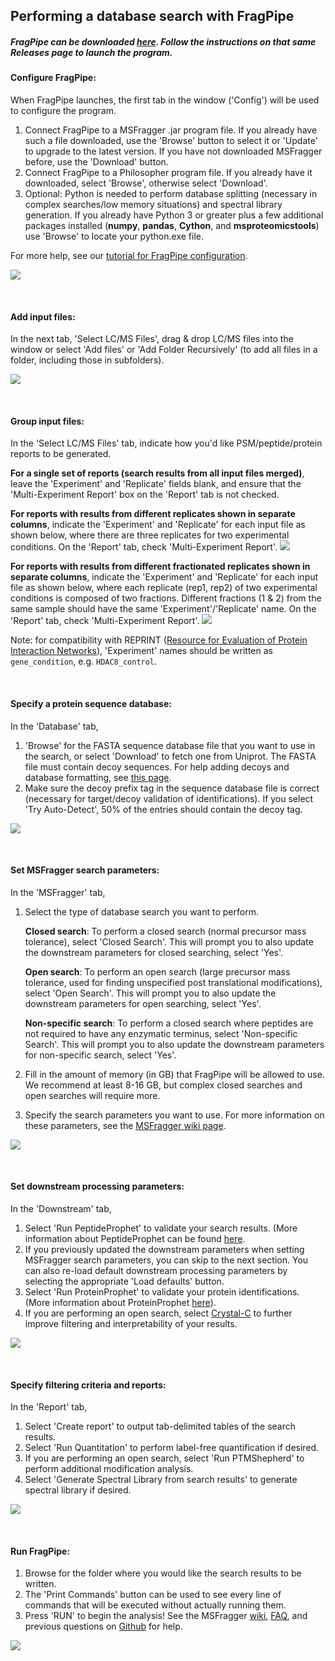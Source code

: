 ## Performing a database search with FragPipe

##### FragPipe can be downloaded [here](https://github.com/Nesvilab/FragPipe/releases). Follow the instructions on that same Releases page to launch the program.

#### Configure FragPipe:
When FragPipe launches, the first tab in the window ('Config') will be used to configure the program.
1. Connect FragPipe to a MSFragger .jar program file. If you already have such a file downloaded, use the 'Browse' button to select it or 'Update' to upgrade to the latest version. If you have not downloaded MSFragger before, use the 'Download' button.
2. Connect FragPipe to a Philosopher program file. If you already have it downloaded, select 'Browse', otherwise select 'Download'.
3. Optional: Python is needed to perform database splitting (necessary in complex searches/low memory situations) and spectral library generation. If you already have Python 3 or greater plus a few additional packages installed (**numpy**, **pandas**, **Cython**, and **msproteomicstools**) use 'Browse' to locate your python.exe file.

For more help, see our [tutorial for FragPipe configuration](https://msfragger.nesvilab.org/tutorial_setup_fragpipe.html).

![](https://raw.githubusercontent.com/Nesvilab/MSFragger/master/images/fragpipe_1.png)
 

 <br>

#### Add input files:
In the next tab, 'Select LC/MS Files', drag & drop LC/MS files into the window or select 'Add files' or 'Add Folder Recursively' (to add all files in a folder, including those in subfolders).

![](https://raw.githubusercontent.com/Nesvilab/MSFragger/master/images/fragpipe_2.png)

<br>
 
#### Group input files:
In the 'Select LC/MS Files' tab, indicate how you'd like PSM/peptide/protein reports to be generated.

**For a single set of reports (search results from all input files merged)**, leave the 'Experiment' and 'Replicate' fields blank, and ensure that the 'Multi-Experiment Report' box on the 'Report' tab is not checked.

**For reports with results from different replicates shown in separate columns**, indicate the 'Experiment' and 'Replicate' for each input file as shown below, where there are three replicates for two experimental conditions. On the 'Report' tab, check 'Multi-Experiment Report'. 
![](https://raw.githubusercontent.com/Nesvilab/MSFragger/master/images/specify_replicates.png)

**For reports with results from different fractionated replicates shown in separate columns**, indicate the 'Experiment' and 'Replicate' for each input file as shown below, where each replicate (rep1, rep2) of two experimental conditions is composed of two fractions. Different fractions (1 & 2) from the same sample should have the same 'Experiment'/'Replicate' name. On the 'Report' tab, check 'Multi-Experiment Report'.
![](https://raw.githubusercontent.com/Nesvilab/MSFragger/master/images/specify_replicates_fractions.png)

Note: for compatibility with REPRINT ([Resource for Evaluation of Protein Interaction Networks](https://reprint-apms.org/)), 'Experiment' names should be written as `gene_condition`, e.g. `HDAC8_control`.

 <br>

 
#### Specify a protein sequence database:
In the 'Database' tab,
1. 'Browse' for the FASTA sequence database file that you want to use in the search, or select 'Download' to fetch one from Uniprot. The FASTA file must contain decoy sequences. For help adding decoys and database formatting, see [this page](https://github.com/Nesvilab/philosopher/wiki/Database).
2. Make sure the decoy prefix tag in the sequence database file is correct (necessary for target/decoy validation of identifications). If you select 'Try Auto-Detect', 50% of the entries should contain the decoy tag.
  
![](https://raw.githubusercontent.com/Nesvilab/MSFragger/master/images/fragpipe_3.png)


 <br>

#### Set MSFragger search parameters:
In the 'MSFragger' tab,
1. Select the type of database search you want to perform.

   **Closed search**: To perform a closed search (normal precursor mass tolerance), select 'Closed Search'. This will prompt you to also update the downstream parameters for closed searching, select 'Yes'.

   **Open search**: To perform an open search (large precursor mass tolerance, used for finding unspecified post translational modifications), select 'Open Search'. This will prompt you to also update the downstream parameters for open searching, select 'Yes'.

   **Non-specific search**: To perform a closed search where peptides are not required to have any enzymatic terminus, select 'Non-specific Search'. This will prompt you to also update the downstream parameters for non-specific search, select 'Yes'.
 2. Fill in the amount of memory (in GB) that FragPipe will be allowed to use. We recommend at least 8-16 GB, but complex closed searches and open searches will require more.
 3. Specify the search parameters you want to use. For more information on these parameters, see the [MSFragger wiki page](https://github.com/Nesvilab/MSFragger/wiki/Setting-the-Parameters).
 
![](https://raw.githubusercontent.com/Nesvilab/MSFragger/master/images/fragpipe_4.png)
 
 
 <br>

#### Set downstream processing parameters:
In the 'Downstream' tab,
1. Select 'Run PeptideProphet' to validate your search results. (More information about PeptideProphet can be found [here](http://peptideprophet.sourceforge.net/).
2. If you previously updated the downstream parameters when setting MSFragger search parameters, you can skip to the next section. You can also re-load default downstream processing parameters by selecting the appropriate 'Load defaults' button.
3. Select 'Run ProteinProphet' to validate your protein identifications. (More information about ProteinProphet [here](http://proteinprophet.sourceforge.net/)).
4. If you are performing an open search, select [Crystal-C](https://www.nesvilab.org/Crystal-C/) to further improve filtering and interpretability of your results.

![](https://raw.githubusercontent.com/Nesvilab/MSFragger/master/images/fragpipe_5.png)


 <br>
 
#### Specify filtering criteria and reports:
In the 'Report' tab,
1. Select 'Create report' to output tab-delimited tables of the search results.
2. Select 'Run Quantitation' to perform label-free quantification if desired.
3. If you are performing an open search, select 'Run PTMShepherd' to perform additional modification analysis.
4. Select 'Generate Spectral Library from search results' to generate spectral library if desired.

![](https://raw.githubusercontent.com/Nesvilab/MSFragger/master/images/fragpipe_6.png)


 <br>
 
#### Run FragPipe:
1. Browse for the folder where you would like the search results to be written.
2. The 'Print Commands' button can be used to see every line of commands that will be executed without actually running them.
3. Press 'RUN' to begin the analysis! See the MSFragger [wiki](https://github.com/Nesvilab/MSFragger/wiki), [FAQ](https://github.com/Nesvilab/MSFragger/wiki/Frequently-Asked-Questions), and previous questions on [Github](https://github.com/Nesvilab/FragPipe/issues?utf8=%E2%9C%93&q=) for help.


![](https://raw.githubusercontent.com/Nesvilab/MSFragger/master/images/fragpipe_7.png)
 

